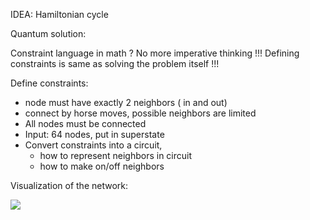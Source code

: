 IDEA: Hamiltonian cycle


Quantum solution:

Constraint language in math ? No more imperative thinking !!!
Defining constraints is same as solving the problem itself !!!

Define constraints:
* node must have exactly 2 neighbors ( in and out)
* connect by horse moves, possible neighbors are limited
* All nodes must be connected
* Input: 64 nodes, put in superstate
* Convert constraints into a circuit, 
    * how to represent neighbors in circuit
    * how to make on/off neighbors


Visualization of the network:

![](horseTour.svg)